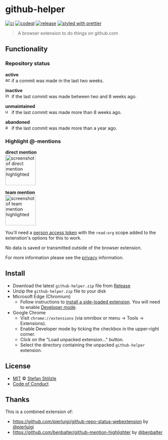 # github-helper

[![ci](https://github.com/stoe/github-helper/workflows/ci/badge.svg)](https://github.com/stoe/github-helper/actions?query=workflow%3Aci) [![codeql](https://github.com/stoe/github-helper/workflows/codeql/badge.svg)](https://github.com/stoe/github-helper/actions?query=workflow%3Acodeql) [![release](https://github.com/stoe/github-helper/workflows/release/badge.svg)](https://github.com/stoe/github-helper/actions?query=workflow%3Arelease) [![styled with prettier](https://img.shields.io/badge/styled_with-prettier-ff69b4.svg)](https://github.com/prettier/prettier)

> A browser extension to do things on github.com

## Functionality

### Repository status

**active**
<br /><img src="src/icons/status/active.png" width="16px" alt="active repository status badge" />
if a commit was made in the last two weeks.

**inactive**
<br /><img src="src/icons/status/inactive.png" width="16px" alt="inactive repository status badge" />
if the last commit was made between two and 8 weeks ago.

**unmaintained**
<br /><img src="src/icons/status/unmaintained.png" width="16px" alt="unmaintained repository status badge" />
if the last commit was made more than 8 weeks ago.

**abandoned**
<br /><img src="src/icons/status/abandoned.png" width="16px" alt="abandoned repository status badge" />
if the last commit was made more than a year ago.

### Highlight @-mentions

**direct mention**
<br /><img src=".github/assets/direct-mention.png" height="96px" alt="screenshot of direct mention highlighted" />

**team mention**
<br />
<img src=".github/assets/team-mention.png" height="96px" alt="screenshot of team mention highlighted" />

You'll need a [person access token](https://github.com/settings/tokens/new?description=github-helper-browser-extension&scopes=read:org) with the `read:org` scope added to the extenstion's options for this to work.

No data is saved or transmitted outside of the browser extension.

For more information please see the [privacy](./.github/privacy.md) information.

## Install

- Download the latest `github-helper.zip` file from [Release](https://github.com/stoe/github-helper/releases)
- Unzip the `github-helper.zip` file to your disk
- Microsoft Edge (Chromium)
  - Follow instructions to [install a side-loaded extension](https://docs.microsoft.com/en-us/microsoft-edge/extensions-chromium/getting-started/part1-simple-extension#installing-and-updating-side-loaded-extensions). You will need to enable [Developer mode](https://docs.microsoft.com/en-us/microsoft-edge/extensions-chromium/getting-started/part1-simple-extension#run-your-extension-locally-in-your-browser-while-developing-it-side-loading).
- Google Chrome
  - Visit `chrome://extensions` (via omnibox or menu -> Tools -> Extensions).
  - Enable Developer mode by ticking the checkbox in the upper-right corner.
  - Click on the "Load unpacked extension..." button.
  - Select the directory containing the unpacked `github-helper` extension.

## License

- [MIT](./license) © [Stefan Stölzle](https://github.com/stoe)
- [Code of Conduct](./.github/code_of_conduct.md)

## Thanks

This is a combined extension of:

- https://github.com/pierluigi/github-repo-status-webextension by [@pierluigi](https://github.com/pierluigi)
- https://github.com/benbalter/github-mention-highlighter by [@benbalter](https://github.com/benbalter)
